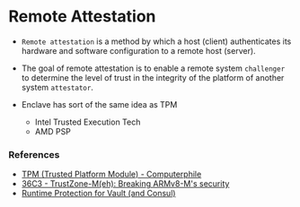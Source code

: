 # Remote Attestation

- `Remote attestation` is a method by which a host (client) authenticates its hardware and software configuration to a remote host (server). 

- The goal of remote attestation is to enable a remote system `challenger` to determine the level of trust in the integrity of the platform of another system
`attestator`.

- Enclave has sort of the same idea as TPM
    - Intel Trusted Execution Tech
    - AMD PSP

### References
- [TPM (Trusted Platform Module) - Computerphile](https://www.youtube.com/watch?v=RW2zHvVO09g)
- [36C3 - TrustZone-M(eh): Breaking ARMv8-M's security](https://www.youtube.com/watch?v=4u6BAH8mEDw)
- [Runtime Protection for Vault (and Consul)](https://www.hashicorp.com/resources/runtime-protection-for-vault-and-consul)